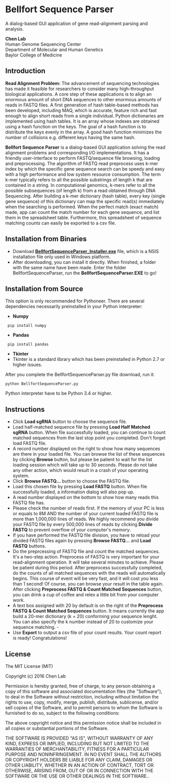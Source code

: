 # Bellfort Sequence Parser
A dialog-based GUI application of gene read-alignment parsing and analysis.

**Chen Lab**
<br>Human Genome Sequencing Center
<br>Department of Molecular and Human Genetics
<br>Baylor College of Medicine

## Introduction
**Read Alignment Problem:** 
The advancement of sequencing technologies has made it feasible for researchers to consider many high-throughput biological applications. A core step of these applications is to align an enormous amount of short DNA sequences to other enormous amounts of reads in FASTQ files. A first generation of hash table-based methods has been developed, including MAQ, which is accurate, feature rich and fast enough to align short reads from a single individual. Python dictionaries are implemented using hash tables. It is an array whose indexes are obtained using a hash function on the keys. The goal of a hash function is to distribute the keys evenly in the array. A good hash function minimizes the number of collisions e.g. different keys having the same hash.  

**Bellfort Sequence Parser** is a dialog-based GUI application solving the read alignment problems and corresponding I/O implementations. It has a friendly user-interface to perform FASTQ/sequence file browsing, loading and preprocessing. The algorithm of FASTQ read preprocess uses k-mer index by which the specific gene sequence search can be speedy and easy with a high performance and low system resource consumption. The term k-mer typically refers to all the possible substrings of length k that are contained in a string. In computational genomics, k-mers refer to all the possible subsequences (of length k) from a read obtained through DNA Sequencing. After building a k-mer dictionary (hash table), every key (single gene sequence) of this dictionary can map the specific read(s) immediately when the searching is performed. When the perfect match (exact match) made, app can count the match number for each gene sequence, and list them in the spreadsheet table. Furthermore, this spreadsheet of sequence matching counts can easily be exported to a csv file.

## Installation from Binaries
- Download **[BellfortSequenceParser_Installer.exe](https://github.com/YangChuan80/BellfortSequenceParser/blob/master/BellfortSequenceParser_Installer.exe?raw=true)** file, which is a NSIS installation file only used in Windows platform. 
- After downloading, you can install it directly. When finished, a folder with the same name have been made. Enter the folder BellfortSequenceParser, run the **BellfortSequenceParser.EXE** to go!

## Installation from Source
This option is only recommended for Pythoneer. There are several dependencies necessarily preinstalled in your Python interpreter:

- **Numpy**

```
 pip install numpy
```

- **Pandas**

```
 pip install pandas
```

- **Tkinter**
 - Tkinter is a standard library which has been preinstalled in Python 2.7 or higher issues.

After you complete the BellfortSequenceParser.py file download, run it:

```
python BellfortSequenceParser.py
```

Python interpreter have to be Python 3.4 or higher.
## Instructions
- Click **Load sgRNA** button to choose the sequence file.  
- Load half-matched sequence file by pressing **Load Half Matched sgRNA** button. When file successfully loaded, you can continue to count matched sequences from the last stop point you completed. Don't forget load FASTQ file.
- A record number displayed on the right to show how many sequences are there in your loaded file. You can browse the list of these sequences by clicking **Browse** button, but please be patient to wait for the list loading session which will take up to 30 seconds. Please do not take any other action, which would result in a crash of your operating system.
- Click **Browse FASTQ...** button to choose the FASTQ file. 
- Load this chosen file by pressing **Load FASTQ** button. When file successfully loaded, a information dialog will also pop up. 
- A read number displayed on the bottom to show how many reads this FASTQ file has.
- Please check the number of reads first. If the memory of your PC is less or equals to 8M AND the number of your current loaded FASTQ file is more than 1,000,000 lines of reads. We highly recommend you divide your FASTQ file by every 500,000 lines of reads by clicking **Divide FASTQ** to prevent overflow of your computer's memory.
- If you have performed the FASTQ file division, you have to reload your divided FASTQ files again by pressing **Browse FASTQ...** and **Load FASTQ** buttons.
- Do the preprcessing of FASTQ file and count the matched sequences. It's a two-step action. Preprocess of FASTQ is very important for your read-alignment operation. It will take several minutes to achieve. Please be patient during this period. After preprocess successfully completed, do the counts of all matched sequences with the reads will automatically begins. This course of event will be very fast, and it will cost you less than 1 second! Of course, you can browse your result in the table again. After clicking **Preprocess FASTQ & Count Matched Sequences** button, you can drink a cup of coffee and relex a little bit from your computer work. 
- A text box assigned with 20 by default is on the right of the **Preprocess FASTQ & Count Matched Sequences** button. It means currently the app build a 20-mer dictionary (k = 20) conforming your sequence lenght. You can also specify the k number instead of 20 to customize your sequence matching. - 
- Use **Export** to output a csv file of your count results. Your count report is ready! Congratulations!

## License
The MIT License (MIT)

Copyright (c) 2016 Chen Lab

Permission is hereby granted, free of charge, to any person obtaining a copy
of this software and associated documentation files (the "Software"), to deal
in the Software without restriction, including without limitation the rights
to use, copy, modify, merge, publish, distribute, sublicense, and/or sell
copies of the Software, and to permit persons to whom the Software is
furnished to do so, subject to the following conditions:

The above copyright notice and this permission notice shall be included in all
copies or substantial portions of the Software.

THE SOFTWARE IS PROVIDED "AS IS", WITHOUT WARRANTY OF ANY KIND, EXPRESS OR
IMPLIED, INCLUDING BUT NOT LIMITED TO THE WARRANTIES OF MERCHANTABILITY,
FITNESS FOR A PARTICULAR PURPOSE AND NONINFRINGEMENT. IN NO EVENT SHALL THE
AUTHORS OR COPYRIGHT HOLDERS BE LIABLE FOR ANY CLAIM, DAMAGES OR OTHER
LIABILITY, WHETHER IN AN ACTION OF CONTRACT, TORT OR OTHERWISE, ARISING FROM,
OUT OF OR IN CONNECTION WITH THE SOFTWARE OR THE USE OR OTHER DEALINGS IN THE
SOFTWARE..
